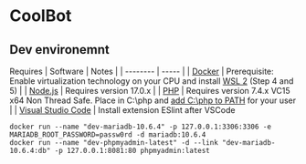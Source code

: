 # CoolBot

## Dev environemnt
Requires
| Software | Notes |
| -------- | ----- |
| [Docker](https://docs.docker.com/desktop/windows/install/) | Prerequisite: Enable virtualization technology on your CPU and install [WSL 2](https://docs.microsoft.com/en-us/windows/wsl/install-manual#step-4---download-the-linux-kernel-update-package) (Step 4 and 5) |
| [Node.js](https://nodejs.org/en/download/current/) | Requires version 17.0.x |
| [PHP](https://windows.php.net/download/#php-7.4) | Requires version 7.4.x VC15 x64 Non Thread Safe. Place in C:\php and [add C:\php to PATH](https://www.architectryan.com/2018/03/17/add-to-the-path-on-windows-10/) for your user  |
| [Visual Studio Code](https://code.visualstudio.com/) | Install extension ESlint after VSCode

```
docker run --name "dev-mariadb-10.6.4" -p 127.0.0.1:3306:3306 -e MARIADB_ROOT_PASSWORD=passw0rd -d mariadb:10.6.4
docker run --name "dev-phpmyadmin-latest" -d --link "dev-mariadb-10.6.4:db" -p 127.0.0.1:8081:80 phpmyadmin:latest
```